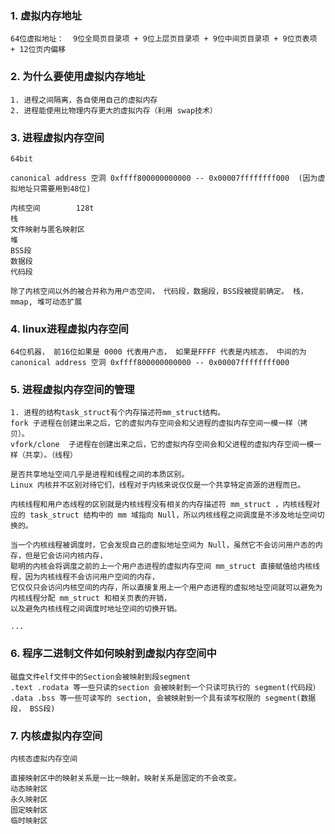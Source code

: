 

### 1. 虚拟内存地址

    64位虚拟地址：  9位全局页目录项 + 9位上层页目录项 + 9位中间页目录项 + 9位页表项 + 12位页内偏移

### 2. 为什么要使用虚拟内存地址

    1. 进程之间隔离，各自使用自己的虚拟内存
    2. 进程能使用比物理内存更大的虚拟内存（利用 swap技术）

### 3. 进程虚拟内存空间
    64bit

    canonical address 空洞 0xffff800000000000 -- 0x00007ffffffff000  (因为虚拟地址只需要用到48位)

    内核空间        128t
    栈
    文件映射与匿名映射区
    堆
    BSS段
    数据段
    代码段

    除了内核空间以外的被合并称为用户态空间， 代码段，数据段，BSS段被提前确定。 栈，mmap, 堆可动态扩展


### 4. linux进程虚拟内存空间

    64位机器， 前16位如果是 0000 代表用户态， 如果是FFFF 代表是内核态， 中间的为 canonical address 空洞 0xffff800000000000 -- 0x00007ffffffff000 

### 5. 进程虚拟内存空间的管理
    1. 进程的结构task_struct有个内存描述符mm_struct结构。
    fork 子进程在创建出来之后，它的虚拟内存空间会和父进程的虚拟内存空间一模一样（拷贝）。
    vfork/clone  子进程在创建出来之后，它的虚拟内存空间会和父进程的虚拟内存空间一模一样（共享）。（线程）
    
    是否共享地址空间几乎是进程和线程之间的本质区别。
    Linux 内核并不区别对待它们，线程对于内核来说仅仅是一个共享特定资源的进程而已。

    内核线程和用户态线程的区别就是内核线程没有相关的内存描述符 mm_struct ，内核线程对应的 task_struct 结构中的 mm 域指向 Null，所以内核线程之间调度是不涉及地址空间切换的。

    当一个内核线程被调度时，它会发现自己的虚拟地址空间为 Null，虽然它不会访问用户态的内存，但是它会访问内核内存，
    聪明的内核会将调度之前的上一个用户态进程的虚拟内存空间 mm_struct 直接赋值给内核线程，因为内核线程不会访问用户空间的内存，
    它仅仅只会访问内核空间的内存，所以直接复用上一个用户态进程的虚拟地址空间就可以避免为内核线程分配 mm_struct 和相关页表的开销，
    以及避免内核线程之间调度时地址空间的切换开销。

    ...

### 6. 程序二进制文件如何映射到虚拟内存空间中

    磁盘文件elf文件中的Section会被映射到段segment
    .text .rodata 等一些只读的section 会被映射到一个只读可执行的 segment(代码段）
    .data .bss 等一些可读写的 section, 会被映射到一个具有读写权限的 segment(数据段， BSS段)

### 7.  内核虚拟内存空间

    内核态虚拟内存空间

    直接映射区中的映射关系是一比一映射。映射关系是固定的不会改变。
    动态映射区
    永久映射区
    固定映射区
    临时映射区
    
    
    